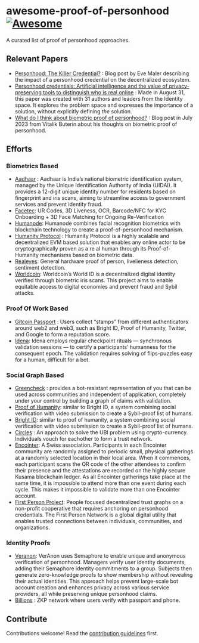 # awesome-proof-of-personhood [![Awesome](https://awesome.re/badge.svg)](https://awesome.re)

A curated list of proof of personhood approaches.  

## Relevant Papers

* [Personhood: The Killer
  Credential?](https://www.vennfactory.com/blog-post/personhood-the-killer-credential) :
  Blog post by Eve Maler describing the impact of a personhood credential on the
  decentralized ecosystem.  
* [Personhood credentials: Artificial intelligence and the value of
privacy-preserving tools to distinguish who is real
online](https://arxiv.org/html/2408.07892v1) : Made in August 31, this paper was
created with 31 authors and leaders from the Identity space. It explores the
problem space and expresses the importance of a solution, without explicitly
defining _the_ solution.
* [What do I think about biometric proof of
  personhood?](https://vitalik.eth.limo/general/2023/07/24/biometric.html) :
  Blog post in July 2023 from Vitalik Buterin about his thoughts on biometric
  proof of personhood.

## Efforts 

### Biometrics Based

- [Aadhaar](https://uidai.gov.in/) : Aadhaar is India’s national biometric
  identification system, managed by the Unique Identification Authority of India
  (UIDAI). It provides a 12-digit unique identity number for residents based on
  fingerprint and iris scans, aiming to streamline access to government services
  and prevent identity fraud.
- [Facetec](https://www.facetec.com/): UR Codes, 3D Liveness, OCR, Barcode/NFC for
  KYC Onboarding + 3D Face Matching for Ongoing Re-Verification
- [Humanode](https://humanode.io/): Humanode combines facial recognition
  biometrics with blockchain technology to create a proof-of-personhood
  mechanism.
- [Humanity Protocol](https://www.humanity.org/) : Humanity Protocol is a highly scalable and
  decentralized EVM based solution that enables any online actor to be cryptographically proven as a re
  al human through its Proof-of-Humanity mechanisms based on biometric data. 
- [Realeyes](https://www.realeyesit.com/): General hardware proof of person, livelieness detection,
  sentiment detection. 
- [Worldcoin](https://worldcoin.org/): Worldcoin’s World ID is a decentralized
  digital identity verified through biometric iris scans. This project aims to
  enable equitable access to digital economies and prevent fraud and Sybil
  attacks.

### Proof Of Work Based

- [Gitcoin Passport](https://www.gitcoin.co/) : Users collect “stamps” from
  different authenticators around web2 and web3, such as Bright ID, Proof of
  Humanity, Twitter, and Google to form a reputation score.
- [Idena](https://www.idena.io/): Idena employs regular checkpoint rituals —
  synchronous validation sessions — to certify a participants’ humanness for the
  consequent epoch. The validation requires solving of flips-puzzles easy for a
  human, difficult for a bot.

### Social Graph Based

- [Greencheck](https://greencheck.world) : provides a bot-resistant
  representation of you that can be used across communities and independent of
  application, completely under your control by building a graph of claims with
  validation.
- [Proof of Humanity](https://proofofhumanity.id/): similar to Bright ID, a
  system combining social verification with video submission to create a
  Sybil-proof list of humans.
- [Bright ID](https://www.brightid.org/): similar to proof of humanity, a
  system combining social verification with video submission to create a
  Sybil-proof list of humans.
- [Circles](https://www.aboutcircles.com/) : An approach to solve the UBI
  problem using crypto-currency. Individuals vouch for eachother to form a trust
  network.
- [Encointer](https://encointer.org/): A Swiss association. Participants in each Encointer
  community are randomly assigned to periodic small, physical gatherings at a
  randomly selected location in their local area. When it commences, each
  participant scans the QR code of the other attendees to confirm their presence
  and the attestations are recorded on the highly secure Kusama blockchain
  ledger. As all Encointer gatherings take place at the same time, it is
  impossible to attend more than one event during each cycle. This makes it
  impossible to validate more than one Encointer account.
- [First Person Project](https://www.firstperson.network/): People focused decentralized trust graphs on a non-profit cooperative that
  requires anchoring on personhood credentials.  The First Person Network is a global digital utility that enables trusted connections between individuals, communities, and organizations.
  
### Identity Proofs

- [Veranon](https://github.com/decentralized-identity/labs-veranon/): VerAnon uses Semaphore to enable unique and anonymous verification of personhood. Managers verify user identity documents, adding their Semaphore identity commitments to a group. Subjects then generate zero-knowledge proofs to show membership without revealing their actual identities. This approach helps prevent large-scale bot account creation and enhances privacy across various service providers, all while preserving unique personhood claims.
- [Billions](https://www.privado.id/blog/privado-id-introduces-billions-the-first-global-human-ai-network) : ZKP network where users verify with passport and phone. 

## Contribute

Contributions welcome! Read the [contribution guidelines](contributing.md) first.
